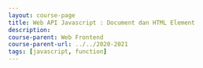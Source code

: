 ```yaml
---
layout: course-page
title: Web API Javascript : Document dan HTML Element
description: 
course-parent: Web Frontend
course-parent-url: ../../2020-2021
tags: [javascript, function]
---
```

